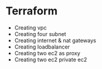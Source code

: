 # Terraform
- Creating vpc 
- Creating four subnet
- Creating internet & nat gateways 
- Creating loadbalancer
- Creating two ec2 as proxy
- Creating two ec2 private ec2
